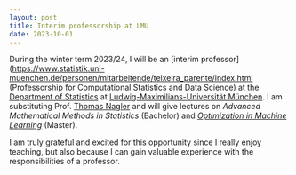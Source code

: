 ```yaml
---
layout: post
title: Interim professorship at LMU
date: 2023-10-01
---
```


During the winter term 2023/24, I will be an [interim professor](https://www.statistik.uni-muenchen.de/personen/mitarbeitende/teixeira_parente/index.html (Professorship for Computational Statistics and Data Science) at the [Department of Statistics](https://www.en.statistik.uni-muenchen.de/index.html) at [Ludwig-Maximilians-Universität München](https://www.lmu.de/en/index.html).
I am substituting Prof. [Thomas Nagler](https://www.tnagler.com) and will give lectures on _Advanced Mathematical Methods in Statistics_ (Bachelor) and [_Optimization in Machine Learning_](https://slds-lmu.github.io/website_optimization/) (Master).

I am truly grateful and excited for this opportunity since I really enjoy teaching, but also because I can gain valuable experience with the responsibilities of a professor.

